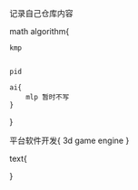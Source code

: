 


记录自己仓库内容

math algorithm{

    kmp


    pid

    ai{
        mlp 暂时不写
    }

}

平台软件开发{
    3d game engine
}

text{


}